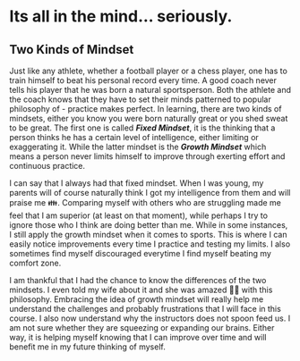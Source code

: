 # Its all in the mind... seriously.

## Two Kinds of Mindset

Just like any athlete, whether a football player or a chess player, one has to train himself to beat his personal record every time. A good coach never tells his player that he was born a natural sportsperson. Both the athlete and the coach knows that they have to set their minds patterned to popular philosophy of - practice makes perfect. In learning, there are two kinds of mindsets, either you know you were born naturally great or you shed sweat to be great. The first one is called **_Fixed Mindset_**, it is the thinking that a person thinks he has a certain level of intelligence, either limiting or exaggerating it. While the latter mindset is the **_Growth Mindset_** which means a person never limits himself to improve through exerting effort and continuous practice.

I can say that I always had that fixed mindset. When I was young, my parents will of course naturally think I got my intelligence from them and will praise me :family:. Comparing myself with others who are struggling made me feel that I am superior (at least on that moment), while perhaps I try to ignore those who I think are doing better than me. While in some instances, I still apply the growth mindset when it comes to sports. This is where I can easily notice improvements every time I practice and testing my limits. I also sometimes find myself discouraged everytime I find myself beating my comfort zone.

I am thankful that I had the chance to know the differences of the two mindsets. I even told my wife about it and she was amazed :ok_woman: with this philosophy. Embracing the idea of growth mindset will really help me understand the challenges and probably frustrations that I will face in this course. I also now understand why the instructors does not spoon feed us. I am not sure whether they are squeezing or expanding our brains. Either way, it is helping myself knowing that I can improve over time and will benefit me in my future thinking of myself.







